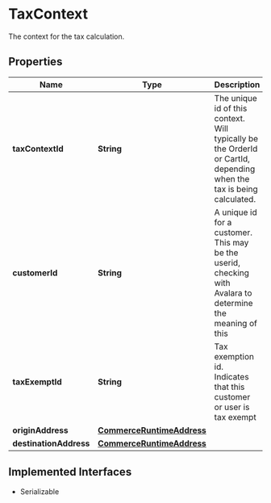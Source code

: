 

# TaxContext

The context for the tax calculation.

## Properties

| Name | Type | Description | Notes |
|------------ | ------------- | ------------- | -------------|
|**taxContextId** | **String** | The unique id of this context. Will typically be the OrderId or CartId, depending when the tax is being calculated. |  [optional] |
|**customerId** | **String** | A unique id for a customer.  This may be the userid, checking with Avalara to determine the meaning of this |  [optional] |
|**taxExemptId** | **String** | Tax exemption id.  Indicates that this customer or user is tax exempt |  [optional] |
|**originAddress** | [**CommerceRuntimeAddress**](CommerceRuntimeAddress.md) |  |  [optional] |
|**destinationAddress** | [**CommerceRuntimeAddress**](CommerceRuntimeAddress.md) |  |  [optional] |


## Implemented Interfaces

* Serializable


